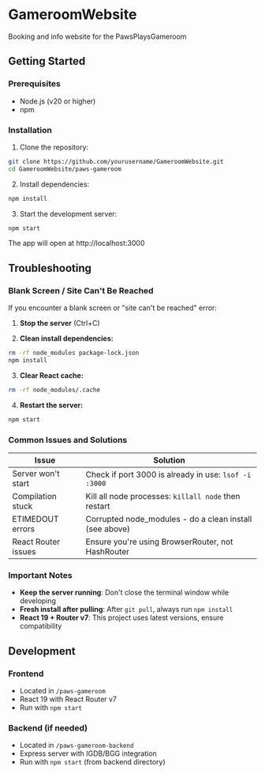 # GameroomWebsite
Booking and info website for the PawsPlaysGameroom

## Getting Started

### Prerequisites
- Node.js (v20 or higher)
- npm

### Installation

1. Clone the repository:
```bash
git clone https://github.com/yourusername/GameroomWebsite.git
cd GameroomWebsite/paws-gameroom
```

2. Install dependencies:
```bash
npm install
```

3. Start the development server:
```bash
npm start
```

The app will open at http://localhost:3000

## Troubleshooting

### Blank Screen / Site Can't Be Reached

If you encounter a blank screen or "site can't be reached" error:

1. **Stop the server** (Ctrl+C)

2. **Clean install dependencies:**
```bash
rm -rf node_modules package-lock.json
npm install
```

3. **Clear React cache:**
```bash
rm -rf node_modules/.cache
```

4. **Restart the server:**
```bash
npm start
```

### Common Issues and Solutions

| Issue | Solution |
|-------|----------|
| Server won't start | Check if port 3000 is already in use: `lsof -i :3000` |
| Compilation stuck | Kill all node processes: `killall node` then restart |
| ETIMEDOUT errors | Corrupted node_modules - do a clean install (see above) |
| React Router issues | Ensure you're using BrowserRouter, not HashRouter |

### Important Notes

- **Keep the server running**: Don't close the terminal window while developing
- **Fresh install after pulling**: After `git pull`, always run `npm install`
- **React 19 + Router v7**: This project uses latest versions, ensure compatibility

## Development

### Frontend
- Located in `/paws-gameroom`
- React 19 with React Router v7
- Run with `npm start`

### Backend (if needed)
- Located in `/paws-gameroom-backend`
- Express server with IGDB/BGG integration
- Run with `npm start` (from backend directory)
